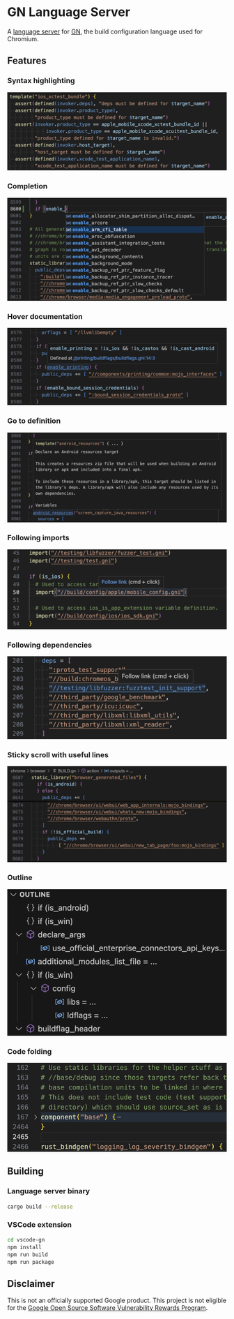 # GN Language Server

A [language server](https://microsoft.github.io/language-server-protocol/) for
[GN](https://gn.googlesource.com/gn/),
the build configuration language used for Chromium.

## Features

### Syntax highlighting

![Syntax highlighting](./docs/screenshots/syntax_highlighting.png)

### Completion

![Completion](./docs/screenshots/completion.png)

### Hover documentation

![Hover documentation](./docs/screenshots/hover_documentation.png)

### Go to definition

![Go to definition](./docs/screenshots/go_to_definition.png)

### Following imports

![Following imports](./docs/screenshots/following_imports.png)

### Following dependencies

![Following dependencies](./docs/screenshots/following_dependencies.png)

### Sticky scroll with useful lines

![Sticky scroll with useful lines](./docs/screenshots/sticky_scroll.png)

### Outline

![Outline](./docs/screenshots/outline.png)

### Code folding

![Code folding](./docs/screenshots/code_folding.png)

## Building

### Language server binary

```sh
cargo build --release
```

### VSCode extension

```sh
cd vscode-gn
npm install
npm run build
npm run package
```

## Disclaimer

This is not an officially supported Google product. This project is not
eligible for the [Google Open Source Software Vulnerability Rewards
Program](https://bughunters.google.com/open-source-security).
